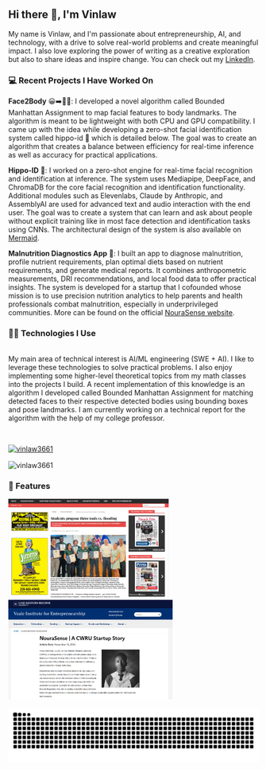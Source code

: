 ## Hi there 👋, I'm Vinlaw 

My name is Vinlaw, and I'm passionate about entrepreneurship, AI, and technology, with a drive to solve real-world problems and create meaningful impact. I also love exploring the power of writing as a creative exploration but also to share ideas and inspire change. You can check out my [LinkedIn](https://www.linkedin.com/in/vinlaw-mudehwe/). 


### 💻 Recent Projects I Have Worked On

**Face2Body** 😀➡️🧍‍♀️:
I developed a novel algorithm called Bounded Manhattan Assignment to map facial features to body landmarks. The algorithm is meant to be lightweight with both CPU and GPU compatibility. I came up with the idea while developing a zero-shot facial identification system called hippo-id 🦛 which is detailed below. The goal was to create an algorithm that creates a balance between efficiency for real-time inference as well as accuracy for practical applications. 

**Hippo-ID** 🦛:
I worked on a zero-shot engine for real-time facial recognition and identification at inference. The system uses Mediapipe, DeepFace, and ChromaDB for the core facial recognition and identification functionality. Additional modules such as Elevenlabs, Claude by Anthropic, and AssemblyAI are used for advanced text and audio interaction with the end user. The goal was to create a system that can learn and ask about people without explicit training like in most face detection and identification tasks using CNNs. The  architectural design of the system is also available on [Mermaid](https://www.mermaidchart.com/raw/c1571e97-ed20-4ef4-b6f1-48330a518a82?theme=light&version=v0.1&format=svg). 

**Malnutrition Diagnostics App** 🥗:
I built an app to diagnose malnutrition, profile nutrient requirements, plan optimal diets based on nutrient requirements, and generate medical reports. It combines anthropometric measurements, DRI recommendations, and local food data to offer practical insights. The system is developed for a startup that I cofounded whose mission is to use precision nutrition analytics to help parents and health professionals combat malnutrition, especially in underprivileged communities. More can be found on the official [NouraSense website](https://www.nourasense.com/).

### 🧑‍💻 Technologies I Use

<br/>
My main area of technical interest is AI/ML engineering (SWE + AI). I like to leverage these technologies to solve practical problems. I also enjoy implementing some higher-level theoretical topics from my math classes into the projects I build. A recent implementation of this knowledge is an algorithm I developed called Bounded Manhattan Assignment for matching detected faces to their respective detected bodies using bounding boxes and pose landmarks. I am currently working on a technical report for the algorithm with the help of my college professor. 
<br/>
<p></p>
<br/>
<p align="left"> <a href="https://github.com/ryo-ma/github-profile-trophy"><img src="https://github-profile-trophy.vercel.app/?username=vinlaw3661" alt="vinlaw3661" /></a> </p>
<p><img align="center" src="https://github-readme-stats.vercel.app/api/top-langs?username=vinlaw3661&show_icons=true&locale=en&layout=compact" alt="vinlaw3661" /></p>

### 🌟 Features

<div align="left">
  <a href="https://thepressgroup.net/students-propose-three-tools-vs-flooding/" target="_blank">
    <img src="./assets/pseg.png" alt="Students Propose Three Tools vs Flooding" height="200">
  </a>
  <a href="https://case.edu/entrepreneurship/Launchnetclient-nourasense" target="_blank">
    <img src="./assets/launchnet.png" alt="LaunchNet Client - NouraSense" height="200">
  </a>
</div>



![Snake animation](https://github.com/Vinlaw3661/Vinlaw3661/blob/output/github-contribution-grid-snake-dark.svg)
